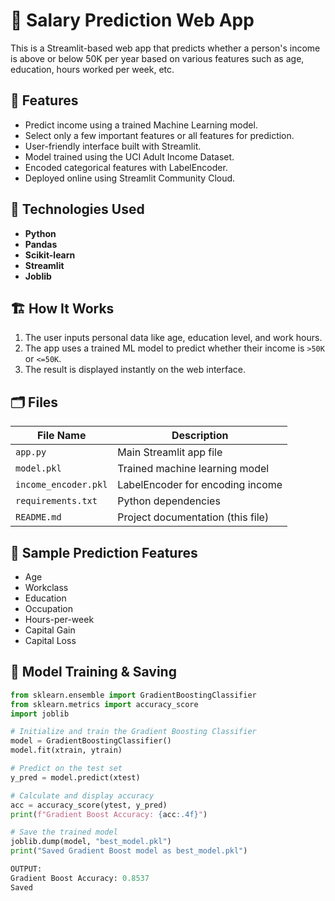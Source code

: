 
# 💼 Salary Prediction Web App

This is a Streamlit-based web app that predicts whether a person's income is above or below 50K per year based on various features such as age, education, hours worked per week, etc.

## 🚀 Features

- Predict income using a trained Machine Learning model.
- Select only a few important features or all features for prediction.
- User-friendly interface built with Streamlit.
- Model trained using the UCI Adult Income Dataset.
- Encoded categorical features with LabelEncoder.
- Deployed online using Streamlit Community Cloud.

## 🧠 Technologies Used

- **Python**
- **Pandas**
- **Scikit-learn**
- **Streamlit**
- **Joblib**

## 🏗️ How It Works

1. The user inputs personal data like age, education level, and work hours.
2. The app uses a trained ML model to predict whether their income is `>50K` or `<=50K`.
3. The result is displayed instantly on the web interface.

## 🗂️ Files

| File Name | Description |
|-----------|-------------|
| `app.py` | Main Streamlit app file |
| `model.pkl` | Trained machine learning model |
| `income_encoder.pkl` | LabelEncoder for encoding income |
| `requirements.txt` | Python dependencies |
| `README.md` | Project documentation (this file) |

## 🔮 Sample Prediction Features

- Age  
- Workclass  
- Education  
- Occupation  
- Hours-per-week  
- Capital Gain  
- Capital Loss  

## 🧪 Model Training & Saving

```python
from sklearn.ensemble import GradientBoostingClassifier
from sklearn.metrics import accuracy_score
import joblib

# Initialize and train the Gradient Boosting Classifier
model = GradientBoostingClassifier()
model.fit(xtrain, ytrain)

# Predict on the test set
y_pred = model.predict(xtest)

# Calculate and display accuracy
acc = accuracy_score(ytest, y_pred)
print(f"Gradient Boost Accuracy: {acc:.4f}")

# Save the trained model
joblib.dump(model, "best_model.pkl")
print("Saved Gradient Boost model as best_model.pkl")

OUTPUT:
Gradient Boost Accuracy: 0.8537
Saved

